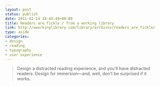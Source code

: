 ```yaml
---
layout: post
status: publish
date: 2011-02-14 18:44:49+00:00
title: Readers are fickle / from a working library
link: http://aworkinglibrary.com/library/archives/readers_are_fickle/
type: aside
categories:
- design
- reading
- typography
- user experience
---
```


> Design a distracted reading experience, and you’ll have distracted readers. Design for immersion—and, well, don’t be surprised if it works.

